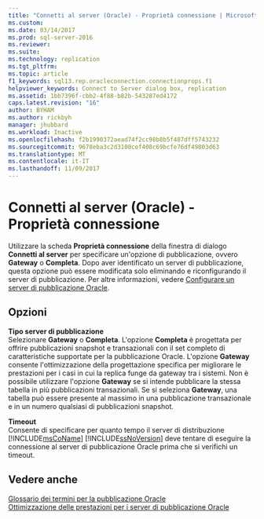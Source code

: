 ```yaml
---
title: "Connetti al server (Oracle) - Proprietà connessione | Microsoft Docs"
ms.custom: 
ms.date: 03/14/2017
ms.prod: sql-server-2016
ms.reviewer: 
ms.suite: 
ms.technology: replication
ms.tgt_pltfrm: 
ms.topic: article
f1_keywords: sql13.rep.oracleconnection.connectionprops.f1
helpviewer_keywords: Connect to Server dialog box, replication
ms.assetid: 1bb7396f-cbb2-4f88-b82b-543287ed4172
caps.latest.revision: "16"
author: BYHAM
ms.author: rickbyh
manager: jhubbard
ms.workload: Inactive
ms.openlocfilehash: f2b1990372aead74f2cc98b8b5f487dff5743232
ms.sourcegitcommit: 9678eba3c2d3100cef408c69bcfe76df49803d63
ms.translationtype: MT
ms.contentlocale: it-IT
ms.lasthandoff: 11/09/2017
---
```

# <a name="connect-to-server-oracle-connection-properties"></a>Connetti al server (Oracle) - Proprietà connessione
  Utilizzare la scheda **Proprietà connessione** della finestra di dialogo **Connetti al server** per specificare un'opzione di pubblicazione, ovvero **Gateway** o **Completa**. Dopo aver identificato un server di pubblicazione, questa opzione può essere modificata solo eliminando e riconfigurando il server di pubblicazione. Per altre informazioni, vedere [Configurare un server di pubblicazione Oracle](../../relational-databases/replication/non-sql/configure-an-oracle-publisher.md).  
  
## <a name="options"></a>Opzioni  
 **Tipo server di pubblicazione**  
 Selezionare **Gateway** o **Completa**. L'opzione **Completa** è progettata per offrire pubblicazioni snapshot e transazionali con il set completo di caratteristiche supportate per la pubblicazione Oracle. L'opzione **Gateway** consente l'ottimizzazione della progettazione specifica per migliorare le prestazioni per i casi in cui la replica funge da gateway tra i sistemi. Non è possibile utilizzare l'opzione **Gateway** se si intende pubblicare la stessa tabella in più pubblicazioni transazionali. Se si seleziona **Gateway**, una tabella può essere presente al massimo in una pubblicazione transazionale e in un numero qualsiasi di pubblicazioni snapshot.  
  
 **Timeout**  
 Consente di specificare per quanto tempo il server di distribuzione [!INCLUDE[msCoName](../../includes/msconame-md.md)] [!INCLUDE[ssNoVersion](../../includes/ssnoversion-md.md)] deve tentare di eseguire la connessione al server di pubblicazione Oracle prima che si verifichi un timeout.  
  
## <a name="see-also"></a>Vedere anche  
 [Glossario dei termini per la pubblicazione Oracle](../../relational-databases/replication/non-sql/glossary-of-terms-for-oracle-publishing.md)   
 [Ottimizzazione delle prestazioni per i server di pubblicazione Oracle](../../relational-databases/replication/non-sql/performance-tuning-for-oracle-publishers.md)  
  
  
